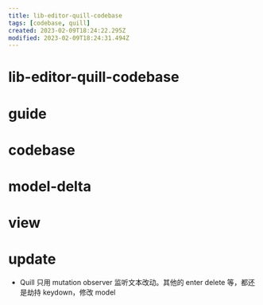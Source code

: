 ```yaml
---
title: lib-editor-quill-codebase
tags: [codebase, quill]
created: 2023-02-09T18:24:22.295Z
modified: 2023-02-09T18:24:31.494Z
---
```


# lib-editor-quill-codebase

# guide

# codebase

# model-delta

# view

# update

- Quill 只用 mutation observer 监听文本改动。其他的 enter delete 等，都还是劫持 keydown，修改 model
